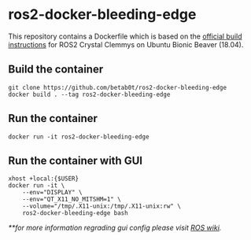 # ros2-docker-bleeding-edge
This repository contains a Dockerfile which is based on the [official build instructions](https://index.ros.org/doc/ros2/Installation/Crystal/Linux-Development-Setup/) for ROS2 Crystal Clemmys on Ubuntu Bionic Beaver (18.04).

## Build the container
```
git clone https://github.com/betab0t/ros2-docker-bleeding-edge
docker build . --tag ros2-docker-bleeding-edge
```

## Run the container
```
docker run -it ros2-docker-bleeding-edge
```

## Run the container with GUI
```
xhost +local:{$USER}
docker run -it \
    --env="DISPLAY" \
    --env="QT_X11_NO_MITSHM=1" \
    --volume="/tmp/.X11-unix:/tmp/.X11-unix:rw" \
    ros2-docker-bleeding-edge bash
```
_**for more information regrading gui config please visit [ROS wiki](http://wiki.ros.org/docker/Tutorials/GUI)._
